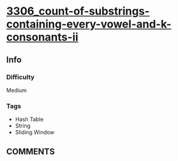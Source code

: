 # [3306_count-of-substrings-containing-every-vowel-and-k-consonants-ii](https://leetcode.com/problems/count-of-substrings-containing-every-vowel-and-k-consonants-ii)

## Info

### Difficulty

Medium

### Tags

- Hash Table
- String
- Sliding Window

## __COMMENTS__

> 
